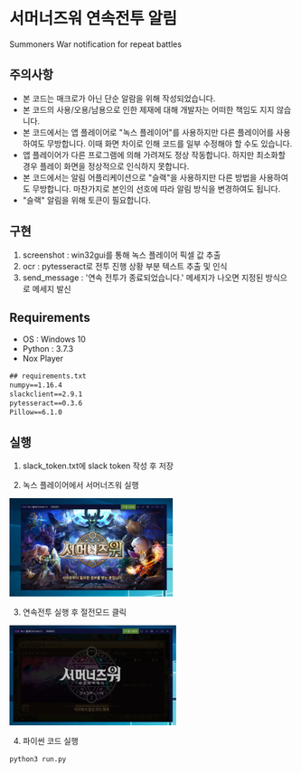 # 서머너즈워 연속전투 알림

Summoners War notification for repeat battles



## 주의사항

* 본 코드는 매크로가 아닌 단순 알람을 위해 작성되었습니다.
* 본 코드의 사용/오용/남용으로 인한 제재에 대해 개발자는 어떠한 책임도 지지 않습니다.
* 본 코드에서는 앱 플레이어로 "녹스 플레이어"를 사용하지만 다른 플레이어를 사용하여도 무방합니다. 이때 화면 차이로 인해 코드를 일부 수정해야 할 수도 있습니다.
* 앱 플레이어가 다른 프로그램에 의해 가려져도 정상 작동합니다. 하지만 최소화할 경우 플레이 화면을 정상적으로 인식하지 못합니다.
* 본 코드에서는 알림 어플리케이션으로 "슬랙"을 사용하지만 다른 방법을 사용하여도 무방합니다. 마찬가지로 본인의 선호에 따라 알림 방식을 변경하여도 됩니다.
* "슬랙" 알림을 위해 토큰이 필요합니다. 



## 구현

1. screenshot : win32gui를 통해 녹스 플레이어 픽셀 값 추출
2. ocr : pytesseract로 전투 진행 상황 부분 텍스트 추출 및 인식
3. send_message : '연속 전투가 종료되었습니다.' 메세지가 나오면 지정된 방식으로 메세지 발신



## Requirements

* OS : Windows 10
* Python : 3.7.3
* Nox Player

```
## requirements.txt
numpy==1.16.4
slackclient==2.9.1
pytesseract==0.3.6
Pillow==6.1.0
```



## 실행

1. slack_token.txt에 slack token 작성 후 저장

2. 녹스 플레이어에서 서머너즈워 실행

<img src="asset\img_01.PNG" alt="img_01" style="zoom:33%;" />

3. 연속전투 실행 후 절전모드 클릭

<img src="asset\img_02.PNG" alt="img_02" style="zoom:36%;" />

4. 파이썬 코드 실행

```python
python3 run.py
```